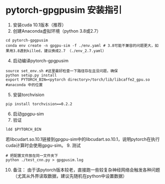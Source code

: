# pytorch-gpgpusim 安装指引

1. 安装cuda 10.1版本（推荐）
2. 创建Anaconda虚拟环境（python 3.8或2.7）
```shell
cd pytorch-gpgpusim
conda env create -n gpgpu-sim -f ./env.yaml # 3.8可能不兼容的问题更大，如果用3.8遇到killed，建议换成2.7 （./env_2.7.yaml）
```
4. 启动编译pytorch-gpgpusim
```shell
source set_env.sh #这里最好检查一下路径存在且没问题，确保
python setup.py install
export PYTORCH_BIN=<pytorch directory>/torch/lib/libcaffe2_gpu.so #anaconda 中的位置
```
5. 安装torchvision
```shell
pip install torchvision==0.2.2
```
6. 启动gpgpu-sim
7. 验证
```shell
ldd $PYTORCH_BIN
```
若libcudart.so.10.1链接到gpgpu-sim中的libcudart.so.10.1，说明pytorch在执行cuda计算时会使用gpgu-sim。
9. 测试
```shell
# 把配置文件放在同一文件夹下
python ./test_cnn.py > gpgpusim.log
```
10. 备注：
由于该pytorch版本较老，直接跑一些较复杂神经网络会触发各种问题（尤其从外界读取数据，建议先随机在python中设置数据）
